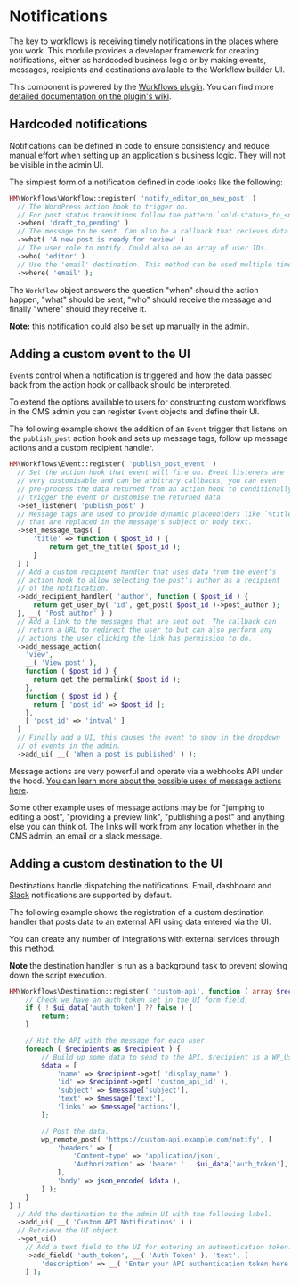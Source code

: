 # Notifications

The key to workflows is receiving timely notifications in the places where you work. This module provides a developer framework for creating notifications, either as hardcoded business logic or by making events, messages, recipients and destinations available to the Workflow builder UI.

This component is powered by the [Workflows plugin](https://github.com/humanmade/Workflows). You can find more [detailed documentation on the plugin's wiki](https://github.com/humanmade/Workflows/wiki).

## Hardcoded notifications

Notifications can be defined in code to ensure consistency and reduce manual effort when setting up an application's business logic. They will not be visible in the admin UI.

The simplest form of a notification defined in code looks like the following:

```php
HM\Workflows\Workflow::register( 'notify_editor_on_new_post' )
  // The WordPress action hook to trigger on.
  // For post status transitions follow the pattern `<old-status>_to_<new-status>`.
  ->when( 'draft_to_pending' )
  // The message to be sent. Can also be a callback that recieves data from the action hook.
  ->what( 'A new post is ready for review' )
  // The user role to notify. Could also be an array of user IDs.
  ->who( 'editor' )
  // Use the 'email' destination. This method can be used multiple times for multiple destinations.
  ->where( 'email' );
```

The `Workflow` object answers the question "when" should the action happen, "what" should be sent, "who" should receive the message and finally "where" should they receive it.

**Note:** this notification could also be set up manually in the admin.

## Adding a custom event to the UI

`Event`s control when a notification is triggered and how the data passed back from the action hook or callback should be interpreted.

To extend the options available to users for constructing custom workflows in the CMS admin you can register `Event` objects and define their UI.

The following example shows the addition of an `Event` trigger that listens on the `publish_post` action hook and sets up message tags, follow up message actions and a custom recipient handler.

```php
HM\Workflows\Event::register( 'publish_post_event' )
  // Set the action hook that event will fire on. Event listeners are
  // very customisable and can be arbitrary callbacks, you can even
  // pre-process the data returned from an action hook to conditionally
  // trigger the event or customise the returned data.
  ->set_listener( 'publish_post' )
  // Message tags are used to provide dynamic placeholders like `%title%`
  // that are replaced in the message's subject or body text.
  ->set_message_tags( [
	  'title' => function ( $post_id ) {
		  return get_the_title( $post_id );
	  }
  ] )
  // Add a custom recipient handler that uses data from the event's
  // action hook to allow selecting the post's author as a recipient
  // of the notification.
  ->add_recipient_handler( 'author', function ( $post_id ) {
	  return get_user_by( 'id', get_post( $post_id )->post_author );
  }, __( 'Post author' ) )
  // Add a link to the messages that are sent out. The callback can
  // return a URL to redirect the user to but can also perform any
  // actions the user clicking the link has permission to do.
  ->add_message_action(
    'view',
    __( 'View post' ),
    function ( $post_id ) {
      return get_the_permalink( $post_id );
    },
    function ( $post_id ) {
      return [ 'post_id' => $post_id ];
    },
    [ 'post_id' => 'intval' ]
  )
  // Finally add a UI, this causes the event to show in the dropdown
  // of events in the admin.
  ->add_ui( __( 'When a post is published' ) );
```

Message actions are very powerful and operate via a webhooks API under the hood. [You can learn more about the possible uses of message actions here](https://github.com/humanmade/Workflows/wiki/Event#add_message_action-string-id-string-text-stringcallable-callback_or_url-arraynull-args--null-array-schema---array-data-----event).

Some other example uses of message actions may be for "jumping to editing a post", "providing a preview link", "publishing a post" and anything else you can think of. The links will work from any location whether in the CMS admin, an email or a slack message.

## Adding a custom destination to the UI

Destinations handle dispatching the notifications. Email, dashboard and [Slack](https://slack.com/) notifications are supported by default.

The following example shows the registration of a custom destination handler that posts data to an external API using data entered via the UI.

You can create any number of integrations with external services through this method.

**Note** the destination handler is run as a background task to prevent slowing down the script execution.

```php
HM\Workflows\Destination::register( 'custom-api', function ( array $recipients, array $message, array $ui_data = [] ) {
	// Check we have an auth token set in the UI form field.
	if ( ! $ui_data['auth_token'] ?? false ) {
		return;
	}

	// Hit the API with the message for each user.
	foreach ( $recipients as $recipient ) {
		// Build up some data to send to the API. $recipient is a WP_User object.
		$data = [
			'name' => $recipient->get( 'display_name' ),
			'id' => $recipient->get( 'custom_api_id' ),
			'subject' => $message['subject'],
			'text' => $message['text'],
			'links' => $message['actions'],
		];

		// Post the data.
		wp_remote_post( 'https://custom-api.example.com/notify', [
			'headers' => [
				'Content-type' => 'application/json',
				'Authorization' => 'bearer ' . $ui_data['auth_token'],
			],
			'body' => json_encode( $data ),
		] );
	}
} )
  // Add the destination to the admin UI with the following label.
  ->add_ui( __( 'Custom API Notifications' ) )
  // Retrieve the UI object.
  ->get_ui()
    // Add a text field to the UI for entering an authentication token.
    ->add_field( 'auth_token', __( 'Auth Token' ), 'text', [
		'description' => __( 'Enter your API authentication token here' ),
	] );
```
